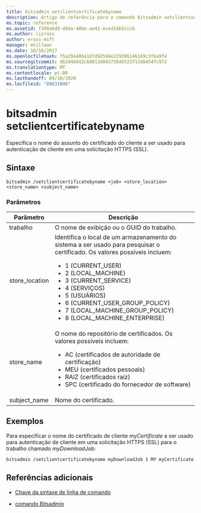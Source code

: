```yaml
---
title: bitsadmin setclientcertificatebyname
description: Artigo de referência para o comando Bitsadmin setclientcertificatebyname, que especifica o nome da entidade do certificado do cliente a ser usado para autenticação de cliente em uma solicitação HTTPS (SSL).
ms.topic: reference
ms.assetid: f308a6d9-d0da-48be-ae41-eced14b3cccb
ms.author: lizross
author: eross-msft
manager: mtillman
ms.date: 10/16/2017
ms.openlocfilehash: f5a29448641d7d92594e229396146169c3f6a9f4
ms.sourcegitcommit: db2d46842c68813d043738d6523f13d8454fc972
ms.translationtype: MT
ms.contentlocale: pt-BR
ms.lasthandoff: 09/10/2020
ms.locfileid: "89631046"
---
```

# <a name="bitsadmin-setclientcertificatebyname"></a>bitsadmin setclientcertificatebyname

Especifica o nome do assunto do certificado do cliente a ser usado para autenticação de cliente em uma solicitação HTTPS (SSL).

## <a name="syntax"></a>Sintaxe

```
bitsadmin /setclientcertificatebyname <job> <store_location> <store_name> <subject_name>
```

### <a name="parameters"></a>Parâmetros

| Parâmetro | Descrição |
| -------------- | -------------- |
| trabalho | O nome de exibição ou o GUID do trabalho. |
| store_location | Identifica o local de um armazenamento do sistema a ser usado para pesquisar o certificado. Os valores possíveis incluem:<ul><li>1 (CURRENT_USER)</li><li>2 (LOCAL_MACHINE)</li><li>3 (CURRENT_SERVICE)</li><li>4 (SERVIÇOS)</li><li>5 (USUÁRIOS)</li><li>6 (CURRENT_USER_GROUP_POLICY)</li><li>7 (LOCAL_MACHINE_GROUP_POLICY)</li><li>8 (LOCAL_MACHINE_ENTERPRISE)</li></ul> |
| store_name | O nome do repositório de certificados. Os valores possíveis incluem:<ul><li>AC (certificados de autoridade de certificação)</li><li>MEU (certificados pessoais)</li><li>RAIZ (certificados raiz)</li><li>SPC (certificado do fornecedor de software)</li></ul> |
| subject_name | Nome do certificado. |

## <a name="examples"></a>Exemplos

Para especificar o nome do certificado de cliente *myCertificate* a ser usado para autenticação de cliente em uma solicitação HTTPS (SSL) para o trabalho chamado *myDownloadJob*:

```
bitsadmin /setclientcertificatebyname myDownloadJob 1 MY myCertificate
```

## <a name="additional-references"></a>Referências adicionais

- [Chave da sintaxe de linha de comando](command-line-syntax-key.md)

- [comando Bitsadmin](bitsadmin.md)
